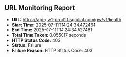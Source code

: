 ## URL Monitoring Report

- **URL:** https://api-gw1-prod1.fisglobal.com/gw/v1/health
- **Start Time:** 2025-07-11T14:24:34.472464
- **End Time:** 2025-07-11T14:24:34.527481
- **Total Time Taken:** 0.055017 seconds
- **HTTP Status Code:** 403
- **Status:** Failure
- **Failure Reason:** HTTP Status Code: 403
